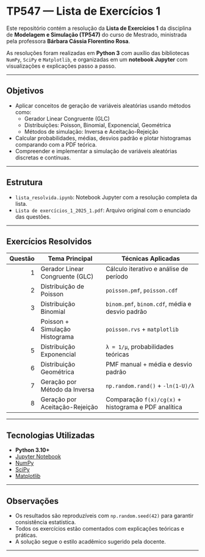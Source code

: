 # TP547 — Lista de Exercícios 1

Este repositório contém a resolução da **Lista de Exercícios 1** da disciplina de **Modelagem e Simulação (TP547)** do curso de Mestrado, ministrada pela professora **Bárbara Cássia Florentino Rosa**.

As resoluções foram realizadas em **Python 3** com auxílio das bibliotecas `NumPy`, `SciPy` e `Matplotlib`, e organizadas em um **notebook Jupyter** com visualizações e explicações passo a passo.

---

## Objetivos

- Aplicar conceitos de geração de variáveis aleatórias usando métodos como:
  - Gerador Linear Congruente (GLC)
  - Distribuições: Poisson, Binomial, Exponencial, Geométrica
  - Métodos de simulação: Inversa e Aceitação-Rejeição
- Calcular probabilidades, médias, desvios padrão e plotar histogramas comparando com a PDF teórica.
- Compreender e implementar a simulação de variáveis aleatórias discretas e contínuas.

---

## Estrutura

- `lista_resolvida.ipynb`: Notebook Jupyter com a resolução completa da lista.
- `Lista de exercícios_1_2025_1.pdf`: Arquivo original com o enunciado das questões.

---

## Exercícios Resolvidos

| Questão | Tema Principal                                | Técnicas Aplicadas                                       |
|--------:|-----------------------------------------------|----------------------------------------------------------|
| 1       | Gerador Linear Congruente (GLC)               | Cálculo iterativo e análise de período                   |
| 2       | Distribuição de Poisson                       | `poisson.pmf`, `poisson.cdf`                             |
| 3       | Distribuição Binomial                         | `binom.pmf`, `binom.cdf`, média e desvio padrão          |
| 4       | Poisson + Simulação Histograma                | `poisson.rvs` + `matplotlib`                             |
| 5       | Distribuição Exponencial                      | `λ = 1/μ`, probabilidades teóricas                       |
| 6       | Distribuição Geométrica                       | PMF manual + média e desvio padrão                       |
| 7       | Geração por Método da Inversa                 | `np.random.rand()` + `-ln(1-U)/λ`                        |
| 8       | Geração por Aceitação-Rejeição                | Comparação `f(x)/cg(x)` + histograma e PDF analítica     |

---

## Tecnologias Utilizadas

- **Python 3.10+**
- [Jupyter Notebook](https://jupyter.org/)
- [NumPy](https://numpy.org/)
- [SciPy](https://scipy.org/)
- [Matplotlib](https://matplotlib.org/)

---

## Observações

- Os resultados são reproduzíveis com `np.random.seed(42)` para garantir consistência estatística.
- Todos os exercícios estão comentados com explicações teóricas e práticas.
- A solução segue o estilo acadêmico sugerido pela docente.

---